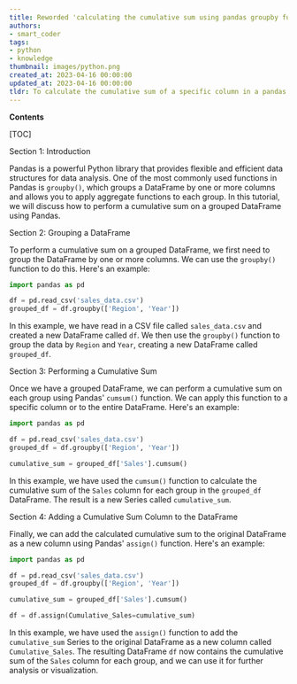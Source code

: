 ```yaml
---
title: Reworded 'calculating the cumulative sum using pandas groupby function.'
authors:
- smart_coder
tags:
- python
- knowledge
thumbnail: images/python.png
created_at: 2023-04-16 00:00:00
updated_at: 2023-04-16 00:00:00
tldr: To calculate the cumulative sum of a specific column in a pandas dataframe using groupby function in Python, use the cumsum() method within the parentheses of the groupby() method.
---
```


**Contents**

[TOC]

Section 1: Introduction

Pandas is a powerful Python library that provides flexible and efficient data structures for data analysis. One of the most commonly used functions in Pandas is `groupby()`, which groups a DataFrame by one or more columns and allows you to apply aggregate functions to each group. In this tutorial, we will discuss how to perform a cumulative sum on a grouped DataFrame using Pandas.

Section 2: Grouping a DataFrame

To perform a cumulative sum on a grouped DataFrame, we first need to group the DataFrame by one or more columns. We can use the `groupby()` function to do this. Here's an example:

``` python
import pandas as pd

df = pd.read_csv('sales_data.csv')
grouped_df = df.groupby(['Region', 'Year'])
```

In this example, we have read in a CSV file called `sales_data.csv` and created a new DataFrame called `df`. We then use the `groupby()` function to group the data by `Region` and `Year`, creating a new DataFrame called `grouped_df`.

Section 3: Performing a Cumulative Sum

Once we have a grouped DataFrame, we can perform a cumulative sum on each group using Pandas' `cumsum()` function. We can apply this function to a specific column or to the entire DataFrame. Here's an example:

``` python
import pandas as pd

df = pd.read_csv('sales_data.csv')
grouped_df = df.groupby(['Region', 'Year'])

cumulative_sum = grouped_df['Sales'].cumsum()
```

In this example, we have used the `cumsum()` function to calculate the cumulative sum of the `Sales` column for each group in the `grouped_df` DataFrame. The result is a new Series called `cumulative_sum`.

Section 4: Adding a Cumulative Sum Column to the DataFrame

Finally, we can add the calculated cumulative sum to the original DataFrame as a new column using Pandas' `assign()` function. Here's an example:

``` python
import pandas as pd

df = pd.read_csv('sales_data.csv')
grouped_df = df.groupby(['Region', 'Year'])

cumulative_sum = grouped_df['Sales'].cumsum()

df = df.assign(Cumulative_Sales=cumulative_sum)
```

In this example, we have used the `assign()` function to add the `cumulative_sum` Series to the original DataFrame as a new column called `Cumulative_Sales`. The resulting DataFrame `df` now contains the cumulative sum of the `Sales` column for each group, and we can use it for further analysis or visualization.

